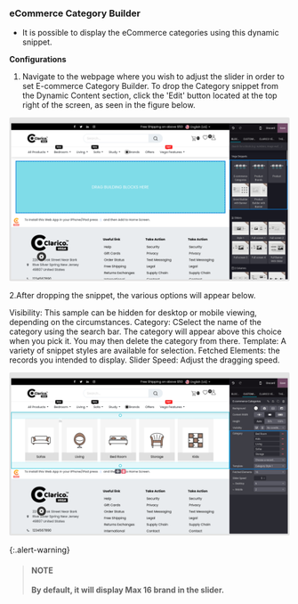
### eCommerce Category Builder


* It is possible to display the eCommerce categories using this dynamic snippet.


**Configurations**

1. Navigate to the webpage where you wish to adjust the slider in order to set E-commerce Category Builder. To drop the Category snippet from the Dynamic Content section, click the 'Edit' button located at the top right of the screen, as seen in the figure below.

![](./images/cb1.png)

2.After dropping the snippet, the various options will appear below.

Visibility: This sample can be hidden for desktop or mobile viewing, depending on the circumstances.
Category: CSelect the name of the category using the search bar. The category will appear above this choice when you pick it. You may then delete the category from there.
Template: A variety of snippet styles are available for selection.
Fetched Elements: the records you intended to display.
Slider Speed: Adjust the dragging speed.


![](./images/cb2.png)


{:.alert-warning} 
> 
> #### NOTE
> 
> **By default, it will display Max 16 brand in the slider.**
> 

